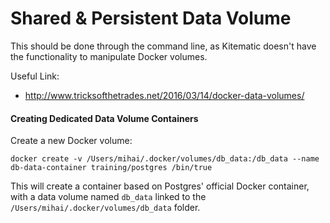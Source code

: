 # Shared & Persistent Data Volume

This should be done through the command line, as Kitematic doesn't have the functionality to manipulate Docker volumes. 

Useful Link:

* http://www.tricksofthetrades.net/2016/03/14/docker-data-volumes/

#### Creating Dedicated Data Volume Containers

Create a new Docker volume:

`docker create -v /Users/mihai/.docker/volumes/db_data:/db_data --name db-data-container training/postgres /bin/true`

This will create a container based on Postgres' official Docker container, with a data volume named `db_data` linked to the `/Users/mihai/.docker/volumes/db_data` folder.

